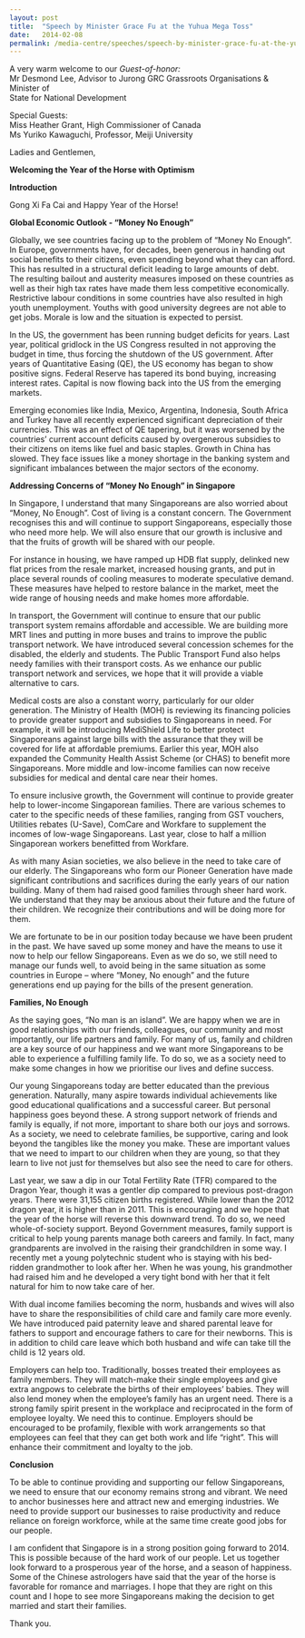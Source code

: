 ```yaml
---
layout: post
title:  "Speech by Minister Grace Fu at the Yuhua Mega Toss"
date:   2014-02-08
permalink: /media-centre/speeches/speech-by-minister-grace-fu-at-the-yuhua-mega-toss/
---
```


A very warm welcome to our _Guest-of-honor:_   
Mr Desmond Lee, Advisor to Jurong GRC Grassroots Organisations & Minister of  
State for National Development

Special Guests:   
Miss Heather Grant, High Commissioner of Canada   
Ms Yuriko Kawaguchi, Professor, Meiji University

Ladies and Gentlemen,

**Welcoming the Year of the Horse with Optimism**

**Introduction**

Gong Xi Fa Cai and Happy Year of the Horse!

**Global Economic Outlook - “Money No Enough”**

Globally, we see countries facing up to the problem of “Money No Enough”. In Europe, governments have, for decades, been generous in handing out social benefits to their citizens, even spending beyond what they can afford. This has resulted in a structural deficit leading to large amounts of debt. The resulting bailout and austerity measures imposed on these countries as well as their high tax rates have made them less competitive economically. Restrictive labour conditions in some countries have also resulted in high youth unemployment. Youths with good university degrees are not able to get jobs. Morale is low and the situation is expected to persist.

In the US, the government has been running budget deficits for years. Last year, political gridlock in the US Congress resulted in not approving the budget in time, thus forcing the shutdown of the US government. After years of Quantitative Easing (QE), the US economy has began to show positive signs. Federal Reserve has tapered its bond buying, increasing interest rates. Capital is now flowing back into the US from the emerging markets.

Emerging economies like India, Mexico, Argentina, Indonesia, South Africa and Turkey have all recently experienced significant depreciation of their currencies. This was an effect of QE tapering, but it was worsened by the countries’ current account deficits caused by overgenerous subsidies to their citizens on items like fuel and basic staples. Growth in China has slowed. They face issues like a money shortage in the banking system and significant imbalances between the major sectors of the economy.

**Addressing Concerns of “Money No Enough” in Singapore**

In Singapore, I understand that many Singaporeans are also worried about “Money, No Enough”. Cost of living is a constant concern. The Government recognises this and will continue to support Singaporeans, especially those who need more help. We will also ensure that our growth is inclusive and that the fruits of growth will be shared with our people.

For instance in housing, we have ramped up HDB flat supply, delinked new flat prices from the resale market, increased housing grants, and put in place several rounds of cooling measures to moderate speculative demand. These measures have helped to restore balance in the market, meet the wide range of housing needs and make homes more affordable.

In transport, the Government will continue to ensure that our public transport system remains affordable and accessible. We are building more MRT lines and putting in more buses and trains to improve the public transport network. We have introduced several concession schemes for the disabled, the elderly and students. The Public Transport Fund also helps needy families with their transport costs. As we enhance our public transport network and services, we hope that it will provide a viable alternative to cars.

Medical costs are also a constant worry, particularly for our older generation. The Ministry of Health (MOH) is reviewing its financing policies to provide greater support and subsidies to Singaporeans in need. For example, it will be introducing MediShield Life to better protect Singaporeans against large bills with the assurance that they will be covered for life at affordable premiums. Earlier this year, MOH also expanded the Community Health Assist Scheme (or CHAS) to benefit more Singaporeans. More middle and low-income families can now receive subsidies for medical and dental care near their homes.

To ensure inclusive growth, the Government will continue to provide greater help to lower-income Singaporean families. There are various schemes to cater to the specific needs of these families, ranging from GST vouchers, Utilities rebates (U-Save), ComCare and Workfare to supplement the incomes of low-wage Singaporeans. Last year, close to half a million Singaporean workers benefitted from Workfare.

As with many Asian societies, we also believe in the need to take care of our elderly. The Singaporeans who form our Pioneer Generation have made significant contributions and sacrifices during the early years of our nation building. Many of them had raised good families through sheer hard work. We understand that they may be anxious about their future and the future of their children. We recognize their contributions and will be doing more for them.

We are fortunate to be in our position today because we have been prudent in the past. We have saved up some money and have the means to use it now to help our fellow Singaporeans. Even as we do so, we still need to manage our funds well, to avoid being in the same situation as some countries in Europe – where “Money, No enough” and the future generations end up paying for the bills of the present generation.

**Families, No Enough**

As the saying goes, “No man is an island”. We are happy when we are in good relationships with our friends, colleagues, our community and most importantly, our life partners and family. For many of us, family and children are a key source of our happiness and we want more Singaporeans to be able to experience a fulfilling family life. To do so, we as a society need to make some changes in how we prioritise our lives and define success.

Our young Singaporeans today are better educated than the previous generation. Naturally, many aspire towards individual achievements like good educational qualifications and a successful career. But personal happiness goes beyond these. A strong support network of friends and family is equally, if not more, important to share both our joys and sorrows. As a society, we need to celebrate families, be supportive, caring and look beyond the tangibles like the money you make. These are important values that we need to impart to our children when they are young, so that they learn to live not just for themselves but also see the need to care for others.

Last year, we saw a dip in our Total Fertility Rate (TFR) compared to the Dragon Year, though it was a gentler dip compared to previous post-dragon years. There were 31,155 citizen births registered. While lower than the 2012 dragon year, it is higher than in 2011. This is encouraging and we hope that the year of the horse will reverse this downward trend. To do so, we need whole-of-society support. Beyond Government measures, family support is critical to help young parents manage both careers and family. In fact, many grandparents are involved in the raising their grandchildren in some way. I recently met a young polytechnic student who is staying with his bed-ridden grandmother to look after her. When he was young, his grandmother had raised him and he developed a very tight bond with her that it felt natural for him to now take care of her.

With dual income families becoming the norm, husbands and wives will also have to share the responsibilities of child care and family care more evenly. We have introduced paid paternity leave and shared parental leave for fathers to support and encourage fathers to care for their newborns. This is in addition to child care leave which both husband and wife can take till the child is 12 years old.

Employers can help too. Traditionally, bosses treated their employees as family members. They will match-make their single employees and give extra angpows to celebrate the births of their employees’ babies. They will also lend money when the employee’s family has an urgent need. There is a strong family spirit present in the workplace and reciprocated in the form of employee loyalty. We need this to continue. Employers should be encouraged to be profamily, flexible with work arrangements so that employees can feel that they can get both work and life “right”. This will enhance their commitment and loyalty to the job.

**Conclusion**

To be able to continue providing and supporting our fellow Singaporeans, we need to ensure that our economy remains strong and vibrant. We need to anchor businesses here and attract new and emerging industries. We need to provide support our businesses to raise productivity and reduce reliance on foreign workforce, while at the same time create good jobs for our people.

I am confident that Singapore is in a strong position going forward to 2014. This is possible because of the hard work of our people. Let us together look forward to a prosperous year of the horse, and a season of happiness. Some of the Chinese astrologers have said that the year of the horse is favorable for romance and marriages. I hope that they are right on this count and I hope to see more Singaporeans making the decision to get married and start their families.

Thank you.


